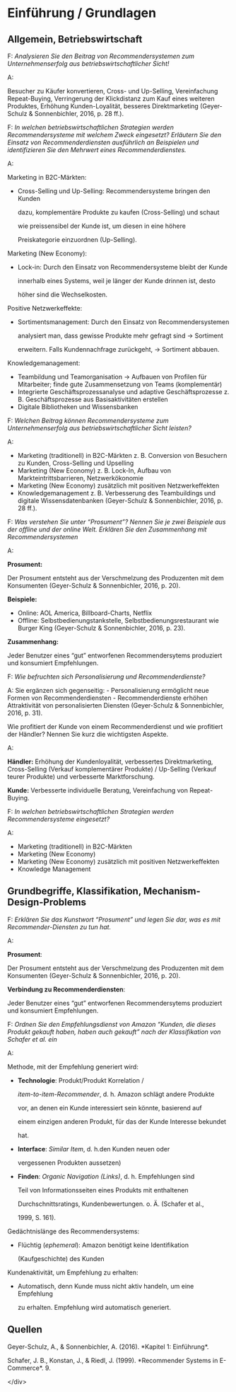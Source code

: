 # Einführung / Grundlagen

## Allgemein, Betriebswirtschaft

F: _Analysieren Sie den Beitrag von Recommendersystemen zum Unternehmenserfolg aus betriebswirtschaftlicher Sicht!_

A:

Besucher zu Käufer konvertieren, Cross- und Up-Selling, Vereinfachung Repeat-Buying, Verringerung der Klickdistanz zum Kauf eines weiteren Produktes, Erhöhung Kunden-Loyalität, besseres Direktmarketing \(Geyer-Schulz & Sonnenbichler, 2016, p. 28 ff.\).

F: _In welchen betriebswirtschaftlichen Strategien werden Recommendersysteme mit welchem Zweck eingesetzt? Erläutern Sie den Einsatz von Recommenderdiensten ausführlich an Beispielen und identifizieren Sie den Mehrwert eines Recommenderdienstes._

A:

Marketing in B2C-Märkten:

* Cross-Selling und Up-Selling: Recommendersysteme bringen den Kunden

  dazu, komplementäre Produkte zu kaufen \(Cross-Selling\) und schaut

  wie preissensibel der Kunde ist, um diesen in eine höhere

  Preiskategorie einzuordnen \(Up-Selling\).

Marketing \(New Economy\):

* Lock-in: Durch den Einsatz von Recommendersysteme bleibt der Kunde

  innerhalb eines Systems, weil je länger der Kunde drinnen ist, desto

  höher sind die Wechselkosten.

Positive Netzwerkeffekte:

* Sortimentsmanagement: Durch den Einsatz von Recommendersystemen

  analysiert man, dass gewisse Produkte mehr gefragt sind → Sortiment

  erweitern. Falls Kundennachfrage zurückgeht, → Sortiment abbauen.

Knowledgemanagement:

* Teambildung und Teamorganisation → Aufbauen von Profilen für Mitarbeiter; finde gute Zusammensetzung von Teams \(komplementär\)
* Integrierte Geschäftsprozessanalyse und adaptive Geschäftsprozesse z. B. Geschäftsprozesse aus Basisaktivitäten erstellen
* Digitale Bibliotheken und Wissensbanken

F: _Welchen Beitrag können Recommendersysteme zum Unternehmenserfolg aus betriebswirtschaftlicher Sicht leisten?_

A:

* Marketing \(traditionell\) in B2C-Märkten z. B. Conversion von Besuchern zu Kunden, Cross-Selling und Upselling
* Marketing \(New Economy\) z. B. Lock-In, Aufbau von Markteintrittsbarrieren, Netzwerkökonomie
* Marketing \(New Economy\) zusätzlich mit positiven Netzwerkeffekten
* Knowledgemanagement z. B. Verbesserung des Teambuildings und digitale Wissensdatenbanken \(Geyer-Schulz & Sonnenbichler, 2016, p. 28 ff.\).

F: _Was verstehen Sie unter “Prosument”? Nennen Sie je zwei Beispiele aus der offline und der online Welt. Erklären Sie den Zusammenhang mit Recommendersystemen_

A:

**Prosument:**

Der Prosument entsteht aus der Verschmelzung des Produzenten mit dem Konsumenten \(Geyer-Schulz & Sonnenbichler, 2016, p. 20\).

**Beispiele:**

* Online: AOL America, Billboard-Charts, Netflix
* Offline: Selbstbedienungstankstelle, Selbstbedienungsrestaurant wie Burger King \(Geyer-Schulz & Sonnenbichler, 2016, p. 23\).

**Zusammenhang:**

Jeder Benutzer eines “gut” entworfenen Recommendersytems produziert und konsumiert Empfehlungen.

F: _Wie befruchten sich Personalisierung und Recommenderdienste?_

A: Sie ergänzen sich gegenseitig: - Personalisierung ermöglicht neue Formen von Recommenderdiensten - Recommenderdienste erhöhen Attraktivität von personalisierten Diensten \(Geyer-Schulz & Sonnenbichler, 2016, p. 31\).

Wie profitiert der Kunde von einem Recommenderdienst und wie profitiert der Händler? Nennen Sie kurz die wichtigsten Aspekte.

A:

**Händler:** Erhöhung der Kundenloyalität, verbessertes Direktmarketing, Cross-Selling \(Verkauf komplementärer Produkte\) / Up-Selling \(Verkauf teurer Produkte\) und verbesserte Marktforschung.

**Kunde:** Verbesserte individuelle Beratung, Vereinfachung von Repeat-Buying.

F: _In welchen betriebswirtschaftlichen Strategien werden Recommendersysteme eingesetzt?_

A:

* Marketing \(traditionell\) in B2C-Märkten
* Marketing \(New Economy\)
* Marketing \(New Economy\) zusätzlich mit positiven Netzwerkeffekten
* Knowledge Management

## Grundbegriffe, Klassifikation, Mechanism-Design-Problems

F: _Erklären Sie das Kunstwort “Prosument” und legen Sie dar, was es mit Recommender-Diensten zu tun hat._

A:

**Prosument**:

Der Prosument entsteht aus der Verschmelzung des Produzenten mit dem Konsumenten \(Geyer-Schulz & Sonnenbichler, 2016, p. 20\).

**Verbindung zu Recommenderdiensten**:

Jeder Benutzer eines “gut” entworfenen Recommendersytems produziert und konsumiert Empfehlungen.

F: _Ordnen Sie den Empfehlungsdienst von Amazon “Kunden, die dieses Produkt gekauft haben, haben auch gekauft” nach der Klassifikation von Schafer et al. ein_

A:

Methode, mit der Empfehlung generiert wird:

* **Technologie**: Produkt/Produkt Korrelation /

  _item-to-item-Recommender_, d. h. Amazon schlägt andere Produkte

  vor, an denen ein Kunde interessiert sein könnte, basierend auf

  einem einzigen anderen Produkt, für das der Kunde Interesse bekundet

  hat.

* **Interface**: _Similar Item_, d. h.den Kunden neuen oder

  vergessenen Produkten aussetzen\)

* **Finden**: _Organic Navigation \(Links\)_, d. h. Empfehlungen sind

  Teil von Informationsseiten eines Produkts mit enthaltenen

  Durchschnittsratings, Kundenbewertungen. o. Ä. \(Schafer et al.,

  1999, S. 161\).

Gedächtnislänge des Recommendersystems:

* Flüchtig \(_ephemeral_\): Amazon benötigt keine Identifikation

  \(Kaufgeschichte\) des Kunden

Kundenaktivität, um Empfehlung zu erhalten:

* Automatisch, denn Kunde muss nicht aktiv handeln, um eine Empfehlung

  zu erhalten. Empfehlung wird automatisch generiert.

## Quellen

 Geyer-Schulz, A., & Sonnenbichler, A. \(2016\). \*Kapitel 1: Einführung\*.

 Schafer, J. B., Konstan, J., & Riedl, J. \(1999\). \*Recommender Systems in E-Commerce\*. 9.

&lt;/div&gt;

